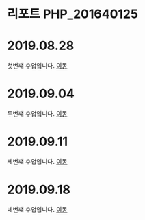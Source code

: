 # 리포트 PHP_201640125

# 2019.08.28
첫번쨰 수업입니다. [이동](./01)

# 2019.09.04
두번쨰 수업입니다. [이동](./02)

# 2019.09.11
세번쨰 수업입니다. [이동](./lecture_03)

# 2019.09.18
네번쨰 수업입니다. [이동](./lecture_04)
